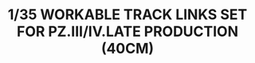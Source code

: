 ---
layout: product
title: "1/35 WORKABLE TRACK LINKS SET FOR PZ.III/IV.LATE PRODUCTION (40CM)"
price: "2100" 
desc: "Plastične gusenice"
img_path: "/assets/img/RFM5037.jpg"
brand: "N/A"
available: false
special_offer: false
new: false
soon: false
cat: "010000"
subcat: "010800"
subsubcat: "0N/A"
sifra: "RFM5037"
popular: true
---